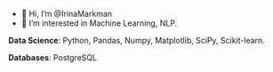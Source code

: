 - 👋 Hi, I’m @IrinaMarkman
- 👀 I’m interested in Machine Learning, NLP.

**Data Science**: 
Python, Pandas, Numpy, Matplotlib, SciPy, Scikit-learn.

**Databases**:
PostgreSQL

<!---
IrinaMarkman/IrinaMarkman is a ✨ special ✨ repository because its `README.md` (this file) appears on your GitHub profile.
You can click the Preview link to take a look at your changes.
--->
